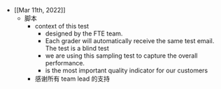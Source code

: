 - [[Mar 11th, 2022]]
	- 脚本
		- context of this test
			- designed by the FTE team.
			- Each grader will automatically receive the same test email. The test is a blind test
			- we are using this sampling test to capture the overall performance.
			- is the most important quality indicator for our customers
		- 感谢所有 team lead 的支持